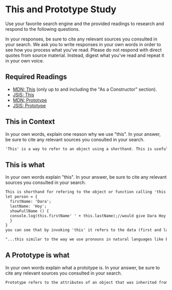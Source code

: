 # This and Prototype Study

Use your favorite search engine and the provided readings to research and
respond to the following questions.

In your responses, be sure to cite any relevant sources you consulted in your
search. We ask you to write responses in your own words in order to see how you
process what you've read. Please do not respond with direct quotes from source
material. Instead, digest what you've read and repeat it in your own voice.

## Required Readings

-   [MDN: This](https://developer.mozilla.org/en-US/docs/Web/JavaScript/Reference/Operators/this)
(only up to and including the "As a Constructor" section).
-   [JSIS: This](http://javascriptissexy.com/understand-javascripts-this-with-clarity-and-master-it/)
-   [MDN: Prototype](https://developer.mozilla.org/en-US/docs/Learn/JavaScript/Objects/Object_prototypes)
-   [JSIS: Prototype](http://javascriptissexy.com/javascript-prototype-in-plain-detailed-language/)

## This in Context

In your own words, explain one reason why we use "this". In your answer, be
sure to cite any relevant sources you consulted in your search.

```md
'This' is a way to refer to an object using a shorthand. This is useful because we can refer back to whatever the object "this" has been assigned to not only that but it will also refer to an object's value.
```

## This is what

In your own words explain "this".  In your answer, be
sure to cite any relevant sources you consulted in your search.

```md
This is shorthand for refering to the object or function calling 'this'. so for example if I wanted to create a person object like:
let person = {
  firstName: 'Dara';
  lastName: 'Hoy';
  showFullName () {
  console.log(this.firstName' ' + this.lastName);//would give Dara Hoy
  }
}
you can see that by invoking 'this' it refers to the data (first and last name) of the object where it was called.

"...this similar to the way we use pronouns in natural languages like English and French. We write, “John is running fast because he is trying to catch the train.”" http://javascriptissexy.com/understand-javascripts-this-with-clarity-and-master-it/
```

## A Prototype is what

In your own words explain what a prototype is.  In your answer, be
sure to cite any relevant sources you consulted in your search.

```md
Prototype refers to the attributes of an object that was inherited from its parent object. This can be used to create instances of objects that draws from the properties of its aprent object.

```
